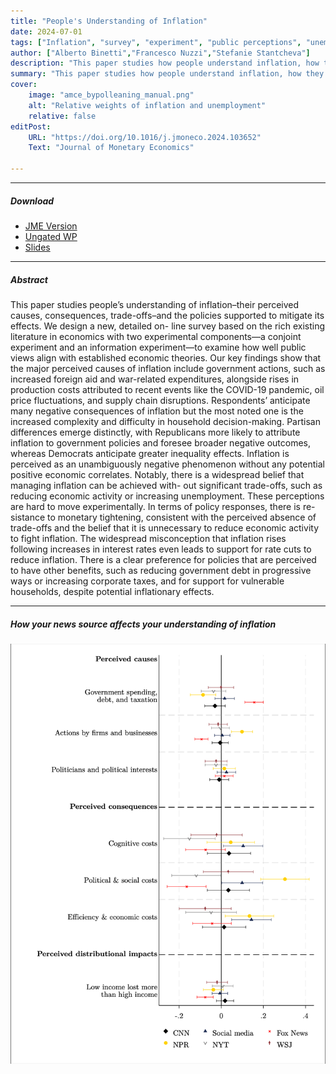 ```yaml
---
title: "People's Understanding of Inflation" 
date: 2024-07-01
tags: ["Inflation", "survey", "experiment", "public perceptions", "unemployment"]
author: ["Alberto Binetti","Francesco Nuzzi","Stefanie Stantcheva"]
description: "This paper studies how people understand inflation, how they trade it off with unemployment, and what shapes their policy views. Forthcoming JME"
summary: "This paper studies how people understand inflation, how they trade it off with unemployment, and what shapes their policy views. Forthcoming JME" 
cover:
    image: "amce_bypolleaning_manual.png"
    alt: "Relative weights of inflation and unemployment"
    relative: false
editPost:
    URL: "https://doi.org/10.1016/j.jmoneco.2024.103652"
    Text: "Journal of Monetary Economics"

---
```


---

##### Download
+ [JME Version](https://www.sciencedirect.com/science/article/pii/S0304393224001053?via%3Dihub)
+ [Ungated WP](https://socialeconomicslab.org/research/working-papers/peoples-understanding-of-inflation/)
+ [Slides](slides_v3.pdf)


---

##### Abstract

This paper studies people’s understanding of inflation–their perceived causes, consequences, trade-offs–and the policies supported to mitigate its effects. We design a new, detailed on- line survey based on the rich existing literature in economics with two experimental components—a conjoint experiment and an information experiment—to examine how well public views align with established economic theories. Our key findings show that the major perceived causes of inflation include government actions, such as increased foreign aid and war-related expenditures, alongside rises in production costs attributed to recent events like the COVID-19 pandemic, oil price fluctuations, and supply chain disruptions. Respondents’ anticipate many negative consequences of inflation but the most noted one is the increased complexity and difficulty in household decision-making. Partisan differences emerge distinctly, with Republicans more likely to attribute inflation to government policies and foresee broader negative outcomes, whereas Democrats anticipate greater inequality effects. Inflation is perceived as an unambiguously negative phenomenon without any potential positive economic correlates. Notably, there is a widespread belief that managing inflation can be achieved with- out significant trade-offs, such as reducing economic activity or increasing unemployment. These perceptions are hard to move experimentally. In terms of policy responses, there is re- sistance to monetary tightening, consistent with the perceived absence of trade-offs and the belief that it is unnecessary to reduce economic activity to fight inflation. The widespread misconception that inflation rises following increases in interest rates even leads to support for rate cuts to reduce inflation. There is a clear preference for policies that are perceived to have other benefits, such as reducing government debt in progressive ways or increasing corporate taxes, and for support for vulnerable households, despite potential inflationary effects.

---

##### How your news source affects your understanding of inflation

![](news_understanding.png)
